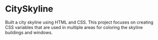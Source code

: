# CitySkyline
Built a city skyline using HTML and CSS. This project focuses on creating CSS variables that are used in multiple areas for coloring the skyline buildings and windows. 
